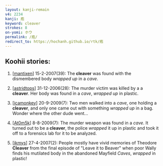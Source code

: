 ```yaml
---
layout: kanji-remain
v4: 2234
kanji: 庖
keyword: cleaver
strokes: 8
on-yomi: ホウ
permalink: /庖/
redirect_to: https://hochanh.github.io/rtk/庖
---
```


## Koohii stories: 

1) [<a href="http://kanji.koohii.com/profile/mantixen">mantixen</a>] 15-2-2007(39): The<strong> cleaver</strong> was found with the dismembered body <em>wrapped up</em> in a <em>cave</em>.

2) [<a href="http://kanji.koohii.com/profile/astridtops">astridtops</a>] 31-12-2006(28): The murder victim was killed by a a<strong> cleaver</strong>. Her body was found in a <em>cave</em>, <em>wrapped up</em> in plastic.

3) [<a href="http://kanji.koohii.com/profile/icamonkey">icamonkey</a>] 20-9-2009(7): Two men walked into a <em>cave</em>, one holding a<strong> cleaver</strong>, and only one came out with something <em>wrapped up</em> in a bag. Wonder where the other dude went...

4) [<a href="http://kanji.koohii.com/profile/At0m5k">At0m5k</a>] 8-8-2009(7): The murder weapon was found in a <em>cave</em>. It turned out to be a<strong> cleaver</strong>, the police <em>wrapped</em> it up in plastic and took it off to a forensics lab for it to be analyzed.

5) [<a href="http://kanji.koohii.com/profile/ikmys">ikmys</a>] 27-4-2007(2): People mostly have vivid memories of Theodore<strong> Cleaver</strong> from the final episode of &quot;Leave it to Beaver&quot; when poor Wally finds his mutilated body in the abandoned Mayfield <em>Caves</em>, <em>wrapped</em> in plastic!

